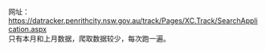 网址：https://datracker.penrithcity.nsw.gov.au/track/Pages/XC.Track/SearchApplication.aspx <br>
只有本月和上月数据，爬取数据较少，每次跑一遍。
